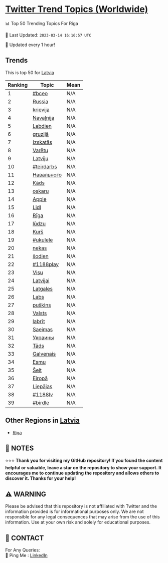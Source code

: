 [Twitter Trend Topics (Worldwide)](https://github.com/ErcinDedeoglu/Twitter-Trend-Topics)
==========


📊 Top 50 Trending Topics For Riga

📆 Last Updated: `2023-03-14 16:16:57 UTC`

🔧 Updated every 1 hour!


## Trends

This is top 50 for [Latvia](</Latvia>)

| Ranking | Topic | Mean |
| ------- | ------------ | ------------ |
| 1 | [#bceo](http://twitter.com/search?q=%23bceo) | N/A |
| 2 | [Russia](http://twitter.com/search?q=Russia) | N/A |
| 3 | [krievija](http://twitter.com/search?q=krievija) | N/A |
| 4 | [Navaļnija](http://twitter.com/search?q=Nava%c4%bcnija) | N/A |
| 5 | [Labdien](http://twitter.com/search?q=Labdien) | N/A |
| 6 | [gruzijā](http://twitter.com/search?q=gruzij%c4%81) | N/A |
| 7 | [Izskatās](http://twitter.com/search?q=Izskat%c4%81s) | N/A |
| 8 | [Varētu](http://twitter.com/search?q=Var%c4%93tu) | N/A |
| 9 | [Latviju](http://twitter.com/search?q=Latviju) | N/A |
| 10 | [#teirdarbs](http://twitter.com/search?q=%23teirdarbs) | N/A |
| 11 | [Навального](http://twitter.com/search?q=%d0%9d%d0%b0%d0%b2%d0%b0%d0%bb%d1%8c%d0%bd%d0%be%d0%b3%d0%be) | N/A |
| 12 | [Kāds](http://twitter.com/search?q=K%c4%81ds) | N/A |
| 13 | [oskaru](http://twitter.com/search?q=oskaru) | N/A |
| 14 | [Apple](http://twitter.com/search?q=Apple) | N/A |
| 15 | [Lidl](http://twitter.com/search?q=Lidl) | N/A |
| 16 | [Rīga](http://twitter.com/search?q=R%c4%abga) | N/A |
| 17 | [lūdzu](http://twitter.com/search?q=l%c5%abdzu) | N/A |
| 18 | [Kurš](http://twitter.com/search?q=Kur%c5%a1) | N/A |
| 19 | [#ukulele](http://twitter.com/search?q=%23ukulele) | N/A |
| 20 | [nekas](http://twitter.com/search?q=nekas) | N/A |
| 21 | [šodien](http://twitter.com/search?q=%c5%a1odien) | N/A |
| 22 | [#1188play](http://twitter.com/search?q=%231188play) | N/A |
| 23 | [Visu](http://twitter.com/search?q=Visu) | N/A |
| 24 | [Latvijai](http://twitter.com/search?q=Latvijai) | N/A |
| 25 | [Latgales](http://twitter.com/search?q=Latgales) | N/A |
| 26 | [Labs](http://twitter.com/search?q=Labs) | N/A |
| 27 | [puškins](http://twitter.com/search?q=pu%c5%a1kins) | N/A |
| 28 | [Valsts](http://twitter.com/search?q=Valsts) | N/A |
| 29 | [labrīt](http://twitter.com/search?q=labr%c4%abt) | N/A |
| 30 | [Saeimas](http://twitter.com/search?q=Saeimas) | N/A |
| 31 | [Украины](http://twitter.com/search?q=%d0%a3%d0%ba%d1%80%d0%b0%d0%b8%d0%bd%d1%8b) | N/A |
| 32 | [Tāds](http://twitter.com/search?q=T%c4%81ds) | N/A |
| 33 | [Galvenais](http://twitter.com/search?q=Galvenais) | N/A |
| 34 | [Esmu](http://twitter.com/search?q=Esmu) | N/A |
| 35 | [Šeit](http://twitter.com/search?q=%c5%a0eit) | N/A |
| 36 | [Eiropā](http://twitter.com/search?q=Eirop%c4%81) | N/A |
| 37 | [Liepājas](http://twitter.com/search?q=Liep%c4%81jas) | N/A |
| 38 | [#1188lv](http://twitter.com/search?q=%231188lv) | N/A |
| 39 | [#birdle](http://twitter.com/search?q=%23birdle) | N/A |



## Other Regions in [Latvia](</Latvia>)

* [Riga](</Latvia/Riga.md>)



## 📝 NOTES

⭐⭐⭐ **Thank you for visiting my GitHub repository! If you found the content helpful or valuable, leave a star on the repository to show your support. It encourages me to continue updating the repository and allows others to discover it. Thanks for your help!**


## ⚠️ WARNING

Please be advised that this repository is not affiliated with Twitter and the information provided is for informational purposes only. We are not responsible for any legal consequences that may arise from the use of this information. Use at your own risk and solely for educational purposes.


## 📨 CONTACT

 For Any Queries:  
            🏓 Ping Me : [LinkedIn](https://www.linkedin.com/in/ercindedeoglu/)
